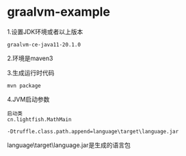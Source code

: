 # graalvm-example



1.设置JDK环境或者以上版本

```
graalvm-ce-java11-20.1.0
```

2.环境是maven3

3.生成运行时代码

```
mvn package
```

4.JVM启动参数

```
启动类
cn.lightfish.MathMain

-Dtruffle.class.path.append=language\target\language.jar
```

language\target\language.jar是生成的语言包